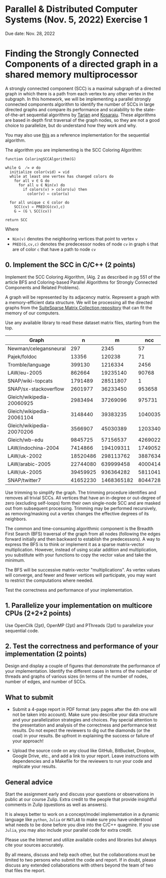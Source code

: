 
# **Parallel & Distributed Computer Systems (Nov. 5, 2022) Exercise 1**

Due date: Nov. 28, 2022

# **Finding the Strongly Connected Components of a directed graph in a shared memory multiprocessor**

A strongly connected component (SCC) is a maximal subgraph of a directed graph in which there is a path from each vertex to any other vertex in the subgraph. In this homework, we will be implementing a parallel strongly connected components algorithm to identify the number of SCCs in large directed graphs and compare its performance and scalability to the state-of-the-art sequential algorithms by [Tarjan](https://en.wikipedia.org/wiki/Tarjan%27s_strongly_connected_components_algorithm) and [Kosaraju](https://en.wikipedia.org/wiki/Kosaraju%27s_algorithm). These algorithms are based in depth first traversal of the graph nodes, so they are not a good choice to parallelize, but do understand how they work and why.

You may also use [this](https://www.programiz.com/dsa/strongly-connected-components) as a reference implementation for the sequential algorithm.

The algorithm you are implementing is the SCC Coloring Algorithm:

```
function ColoringSCCAlgorithm(G)

while G  ̸= ∅ do
  initialize color(vid) = vid
  while at least one vertex has changed colors do
    for all v ∈ G do    
      for all u ∈ Nin(v) do
        if colors(v) > colors(u) then
          color(v) ← color(u)

  for all unique c ∈ color do
    SCC(cv) ← PRED(G(cv),c)
    G ← (G \ SCC(cv))

return SCC
```

Where

- `Nin(v)` denotes the neighboring vertices that point to vertex `v`
- `PRED(G,cv,c)` denotes the predecessor nodes of node `cv` in graph `G` that are of color `c` that have a path to node `cv`

## **0. Implement the SCC in C/C++ (2 points)**

Implement the SCC Coloring Algorithm, (Alg. 2 as described in pg 551 of the article BFS and Coloring-based Parallel Algorithms for Strongly Connected Components and Related Problems).

A graph will be represented by its adjacency matrix. Represent a graph with a memory-efficient data structure. We will be processing all the directed graphs from the [SuiteSparse Matrix Collection repository](https://suitesparse-collection-website.herokuapp.com/) that can fit the memory of our computers.

Use any available library to read these dataset matrix files, starting from the top.

|Graph | n | m | ncc|
|---|---|---|---|
|Newman/celegansneural | 297 | 2345 | 57|
|Pajek/foldoc | 13356 | 120238 | 71|
|Tromble/language | 399130 | 1216334 | 2456|
|LAW/eu-2005 | 862664 | 19235140 | 90768|
|SNAP/wiki-topcats | 1791489 | 28511807 | 1|
|SNAP/sx-stackoverflow | 2601977 | 36233450 | 953658|
|Gleich/wikipedia-20060925 | 2983494 | 37269096 | 975731|
|Gleich/wikipedia-20061104 | 3148440 | 39383235 | 1040035|
|Gleich/wikipedia-20070206 | 3566907 | 45030389 | 1203340|
|Gleich/wb-edu | 9845725 | 57156537 | 4269022|
|LAW/indochina-2004 | 7414866 | 194109311 | 1749052|
|LAW/uk-2002 | 18520486 | 298113762 | 3887634|
|LAW/arabic-2005 | 22744080 | 639999458 | 4000414|
|LAW/uk-2005 | 39459925 | 936364282 | 5811041|
|SNAP/twitter7 | 41652230 | 1468365182 | 8044728|

Use trimming to simplify the graph. The trimming procedure identifies and removes all trivial SCCs. All vertices that have an in-degree or out-degree of zero (excluding self-loops) form their own single-node SCC and are masked out from subsequent processing. Trimming may be performed recursively, as removing/masking out a vertex changes the effective degrees of its neighbors.

The common and time-consuming algorithmic component is the Breadth First Search (BFS) traversal of the graph from all nodes (following the edges forward initially and then backward to establish the predecessors). A way to express the BFS is to think or implement it as a sparse matrix-vector multiplication. However, instead of using scalar addition and multiplication, you substitute with your functions to copy the vector value and take the minimum.

The BFS will be successive matrix-vector "multiplications". As vertex values will converge, and fewer and fewer vertices will participate, you may want to restrict the computations where needed.

Test the correctness and performance of your implementation.

## 1. **Parallelize your implementation on multicore CPUs (2+2+2 points)**

Use OpenCilk (2pt), OpenMP (2pt) and PThreads (2pt) to parallelize your sequential code.

## **2. Test the correctness and performance of your implementation (2 points)**

Design and display a couple of figures that demonstrate the performance of your implementation. Identify the different cases in terms of the number of threads and graphs of various sizes (in terms of the number of nodes, number of edges, and number of SCCs.

## **What to submit**

- Submit a 4-page report in PDF format (any pages after the 4th one will not be taken into account). Make sure you describe your data structure and your parallelization strategies and choices. Pay special attention to the presentation and analysis of the correctness and performance test results. Do not expect the reviewers to dig out the diamonds (or the coal) in your results. Be upfront in explaining the success or failure of your approach!

- Upload the source code on any cloud like GitHub, BitBucket, Dropbox, Google Drive, etc., and add a link to your report. Leave instructions with dependencies and a Makefile for the reviewers to run your code and replicate your results.

## **General advice**

Start the assignment early and discuss your questions or observations in public at our course Zulip. Extra credit to the people that provide insightful comments in Zulip (questions as well as answers).

It is always better to work on a concept/model implementation in a dynamic language like `python`, `Julia` or `MATLAB` to make sure you have understood what needs to be done before you dive into the C/C++ quagmire. If you use `Julia`, you may also include your parallel code for extra credit.

Please use the Internet and utilize available codes and libraries but always cite your sources accurately.

By all means, discuss and help each other, but the collaborations must be limited to two persons who submit the code and report. If in doubt, please discuss any extended collaborations with others beyond the team of two that files the report.
